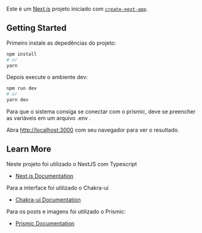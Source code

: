 Este é um [Next.js](https://nextjs.org/) projeto iniciado com [`create-next-app`](https://github.com/vercel/next.js/tree/canary/packages/create-next-app).

## Getting Started

Primeiro instale as depedências do projeto:

```bash
npm install
# or
yarn
```
Depois execute o ambiente dev:

```bash
npm run dev
# or
yarn dev
```
Para que o sistema consiga se conectar com o prismic, deve se preencher as variáveis em um arquivo .env .

Abra [http://localhost:3000](http://localhost:3000) com seu navegador para ver o resultado.

## Learn More

Neste projeto foi utilizado o NextJS com Typescript
- [Next.js Documentation](https://nextjs.org/docs)

Para a interface foi utilizado o Chakra-ui
- [Chakra-ui Documentation](https://chakra-ui.com/docs)

Para os posts e imagens foi utilizado o Prismic:
- [Prismic Documentation](https://prismic.io/docs)


